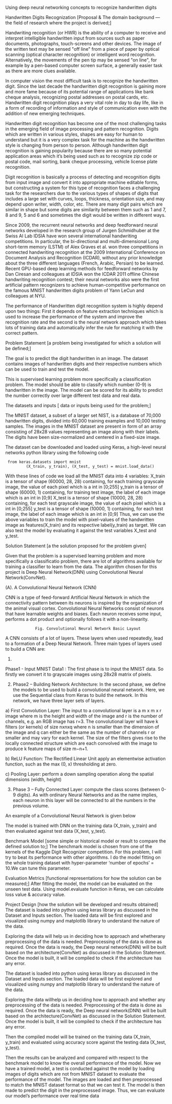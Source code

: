 
Using deep neural networking concepts to recognize handwritten digits

Handwritten Digits Recognization
     [Proposal & The domain background — the field of research where the project is derived;]
     
     
Handwriting recognition (or HWR) is the ability of a computer to receive and interpret intelligible handwritten input from sources such as paper documents, photographs, touch-screens and other devices. The image of the written text may be sensed "off line" from a piece of paper by optical scanning (optical character recognition) or intelligent word recognition. Alternatively, the movements of the pen tip may be sensed "on line", for example by a pen-based computer screen surface, a generally easier task as there are more clues available.

In computer vision the most difficult task is to recognize the handwritten digit. Since the last decade  the  handwritten  digit  recognition  is gaining more and more fame because of its potential  range  of  applications  like  bank cheque analysis, recognizing postal addresses on  postal  cards,  etc.  Handwritten  digit recognition plays a very vital role in day to day  life,  like  in  a  form  of  recording  of information and style of communication even with the addition of new emerging techniques.

 Handwritten digit recognition has become one of  the  most  challenging tasks in the emerging field   of   image   processing   and   pattern recognition. Digits which are written in various styles, shapes are easy for human to understand but it is a very complex task for the machine as the handwritten style is changing from person to person. Although handwritten digit recognition is gaining popularity because there are so many potential application areas which it’s being used such as to recognize zip code or postal code, mail sorting, bank cheque processing, vehicle license plate recognition.

 Digit  recognition  is  basically  a  process  of detecting  and  recognition  digits  from  input image and convert it into appropriate machine editable forms, but constructing a system for this type of recognition faces a challenging task for the researchers due to the various types of shapes of digits that includes a large set with curves, loops,  thickness,  orientation  size,  and  may depend upon writer, width, color, etc. There are many digit pairs which are similar in shape but some digits are similarity between them such as 1 and 7, 8 and 9, 5 and 6 and sometimes the digit would be written in different ways. 

   Since 2009, the recurrent neural networks and deep feedforward neural networks developed in the research group of Jurgen Schmidhuber at the Swiss AI Lab IDSIA have won several international handwriting competitions. In particular, the bi-directional and multi-dimensional Long short-term memory (LSTM) of Alex Graves et al. won three competitions in connected handwriting recognition at the 2009 International Conference on Document Analysis and Recognition (ICDAR), without any prior knowledge about the three different languages (French, Arabic, Persian) to be learned. Recent GPU-based deep learning methods for feedforward networks by Dan Ciresan and colleagues at IDSIA won the ICDAR 2011 offline Chinese handwriting recognition contest; their neural networks also were the first artificial pattern recognizers to achieve human-competitive performance on the famous MNIST handwritten digits problem of Yann LeCun and colleagues at NYU.

 The   performance   of   Handwritten   digit recognition system is highly depend upon two things:  First  it  depends  on  feature  extraction techniques  which  is  used  to  increase  the performance  of  the  system  and  improve  the recognition  rate  and  the second  is  the  neural network  approach  which  takes  lots  of  training data  and  automatically  infer  the  rule  for matching it with the correct pattern.
 
 
Problem Statement
       [a problem being investigated for which a solution will be defined;]
       
   The	goal is	to predict	the	digit	handwritten	in	an	image. The dataset	contains images	of	handwritten	digits	and	their respective numbers which can be used to train and	test the model.	

This is	supervised	learning problem more specifically a classification	problem. The model	should	be	able to	classify which	number (0-9) is	handwritten	in	the	image.	The	model can be scored	for	its	ability	to	predict	the	number correctly over large different test data and	real data.	

The datasets and inputs 
       [ data or inputs being used for the problem;]
       
   
  The  MNIST  dataset,  a  subset  of  a  larger  set NIST,  is  a database  of  70,000  handwritten  digits,  divided  into  60,000 training  examples  and  10,000 testing  samples.  The  images  in   the   MNIST   dataset   are   present   in   form   of   an   array consisting  of  28x28  values  representing  an  image  along  with their labels. The digits have been size-normalized	and centered in	a fixed-size	image.	
	
The dataset can	be downloaded and loaded using	Keras,	a high-level neural networks python library using the following code	

	 from keras.datasets import mnist
             (X_train, y_train), (X_test, y_test) = mnist.load_data()

With these lines of code we load all the MNIST data into 4 variables:
X_train is a tensor of shape (60000, 28, 28) containing, for each training grayscale image, the value of each pixel which is a int in [0;255]
y_train is a tensor of shape (60000, 1) containing, for training test image, the label of each image which is an int in [0;9]
X_test is a tensor of shape (10000, 28, 28) containing, for each test grayscale image, the value of each pixel which is a int in [0;255]
y_test is a tensor of shape (10000, 1) containing, for each test image, the label of each image which is an int in [0;9]
Thus, we can use the above variables to train the model with pixel-values of the handwritten image as features(X_train) and its respective label(y_train) as target. We can also test the model by evaluating it against the test variables X_test and y_test.




Solution Statement 
      [a the solution proposed for the problem given]
        
  Given	that the problem is a supervised learning problem and more specifically a	classificatio problem, there	are lot	of algorithms available for training a	classifier to learn from the data.  The algorithm chosen for this project is Deep Neural Network(DNN) using Convolutional Neural Network(ConvNet).	
  
(A).    A  Convolutional Neural  Network  (CNN)
 
CNN is  a type  of  feed-forward  Artificial  Neural  Network  in  which  the  connectivity  pattern between  its neurons  is inspired  by  the  organization of the animal visual cortex.
Convolutional  Neural  Networks consist  of  neurons  that  have learnable  weights  and  biases.  Each  neuron  receives  some input, performs a dot product and optionally  follows it  with a non-linearity. 










                 Fig. Convolutional Neural Network Basic Layout
A CNN consists of a lot of layers. These layers when used repeatedly, lead to a formation of a Deep Neural Network. Three main types of layers used to build a CNN are:












1.





Phase1 - Input MNIST Data1 : 
The first phase is to input the MNIST data.  So firstly we convert it to grayscale images using 28x28 matrix of pixels.

2. Phase2 – Building  Network  Architecture:
In  the  second phase, we define the models to be used to build a convolutional neural  network.  Here,  we  use  the Sequential class from Keras to build  the  network.  In  this  network,  we have three layer sets of layers. 

a) First Convolution Layer:
 The input to a	convolutional layer is	a  m x m x r	image where m is the height and	width of the image and	r is the number of channels,	e.g. an RGB image has r=3. The convolutional layer will have k filters (or	kernels) of size nxnxq where n is smaller than the dimension of the image and q can either be the same as the number of channels r or smaller and may vary for each kernel.	
The size of the filters	gives rise to the locally connected structure which are each convolved with the image to produce k feature maps of size	m−n+1.


b) ReLU  Function:
  The Rectified Linear Unit apply an elementwise activation function, such as the	max (0, x) thresholding at zero.

c) Pooling  Layer:
 perform a down sampling operation along the spatial dimensions (width, height)

3. Phase  3 – Fully  Connected  Layer:
 compute the class scores (between 0-9 digits). As with ordinary Neural Networks and as the name implies, each neuron	in this	layer will be connected to all the numbers in the previous volume.

An example of a Convolutional Neural Network is	given below

The model is trained with DNN on the training data (X_train, y_train) and then evaluated against test data (X_test, y_test).

Benchmark Model
        [some simple or historical model or result to compare the defined solution to;]
The benchmark model is chosen from one of the kernels of the Kaggle Digit Recognizer competition. For this problem, I will try to beat its performance with other algorithms.
I do the model fitting on the whole training dataset with hyper-parameter ‘number of epochs’ = 10.We can tune this parameter.




Evaluation Metrics
        [functional representations for how the solution can be measured;]
  After fitting the model, the model can be evaluated on the unseen test data. Using model.evaluate function in Keras, we can calculate  loss value & accuracy value. 

Project Design
      [how the solution will be developed and results obtained]
The dataset is loaded into python using keras library as discussed in the Dataset and Inputs section. The loaded data will be first explored and visualized using numpy and	matplotlib library to understand the nature of the data.	

Exploring the data will help us in deciding how to approach and whetherany preprocessing of the data is needed. Preprocessing of the data is done as required. Once the data is ready, the Deep neural network(DNN) will be built based on the architecture(ConvNet) as discussed in the Solution Statement. Once the model is built, it will be compiled to check if the architecture has any error. 

The dataset is loaded into python using	keras library as discussed in the Dataset and Inputs section. The loaded data will be first	explored and visualized	using numpy and	matplotlib library to understand the nature of the data.	

Exploring the data willhelp us in deciding how to approach and whether	any preprocessing of the data is needed. Preprocessing	of the data is done as required. Once the data is ready, the Deep neural network(DNN) will be built based on the architecture(ConvNet)	as discussed in the Solution Statement. Once the model is built, it will be compiled to check if the architecture has any error. 

Then the compiled model will be trained on the training data (X_train, y_train) and evaluated using accuracy score against the testing data (X_test, y_test).	

Then the results can be analyzed and compared with respect to the benchmark model to know the overall	performance of the model. Now we have a trained model, a test is conducted against the model by loading images of digits which are not from MNIST dataset to evaluate the performance of the model.	The images are loaded and then preprocessed to match the MNIST dataset format so that we can test it. The model is then made	to predict the	digit in the preprocessed image. Thus, we can evaluate our model’s performance over real time data
